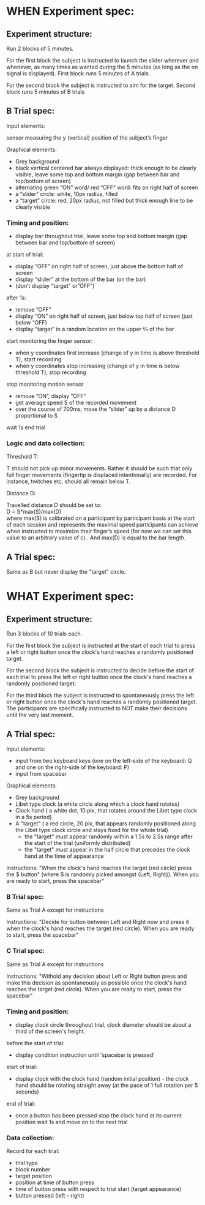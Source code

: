 # WHEN Experiment spec:
## Experiment structure:
Run 2 blocks of 5 minutes. 

For the first block the subject is instructed to launch the slider wherever and whenever, as many times as wanted during the 5 minutes (as long as the on signal is displayed). First block runs 5 minutes of A trials.

For the second block the subject is instructed to aim for the target. Second block runs 5 minutes of B trials


## B Trial spec:
Input elements:

sensor measuring the y (vertical) position of the subject’s finger

Graphical elements:
- Grey background
- black vertical centered bar always displayed: thick enough to be clearly visible, leave some top and bottom  margin (gap between bar and top/bottom of screen)
- alternating green “ON” word/ red “OFF” word: fits on right half of screen
- a “slider” circle: white, 10px radius, filled
- a “target” circle: red, 20px radius, not filled but thick enough line to be clearly visible

### Timing and position:
- display bar throughout trial, leave some top and bottom margin (gap between bar and top/bottom of screen)


at start of trial: 
- display “OFF”  on right half of screen, just above the bottom half of screen
- display “slider” at the bottom of the bar (on the bar)
- (don’t display ”target” or”OFF”)


after 1s:
- remove “OFF”
- display “ON” on right half of screen, just below top half of screen (just below “OFF)
- display “target” in a random location on the upper ⅔ of the bar


start monitoring the finger sensor:
- when y coordinates first increase (change of y in time is above threshold T), start recording
- when y coordinates stop increasing (change of y in time is below threshold T), stop recording


stop monitoring motion sensor
- remove “ON”, display “OFF”
- get average speed S of the recorded movement
- over the course of 700ms, move the “slider” up by a distance D proportional to S


wait 1s
end trial

### Logic and data collection:
Threshold T:

T should not pick up minor movements. Rather it should be such that only full finger movements (fingertip is displaced intentionally) are recorded. For instance, twitches etc. should all remain below T.

Distance D:

Travelled distance D should be set to:<br>
D = S\*max(S)/max(D)<br>
where max(S) is calibrated on a participant by participant basis at the start of each session and represents the maximal speed participants can achieve when instructed to maximize their finger’s speed (for now we can set this value to an arbitrary value of c) . And max(D) is equal to the bar length.

## A Trial spec:
Same as B but never display the "target" circle.


# WHAT Experiment spec:
## Experiment structure:
Run 3 blocks of 10 trials each. 

For the first block the subject is instructed at the start of each trial to press a left or right button once the clock's hand reaches a randomly positioned target.

For the second block the subject is instructed to decide before the start of each trial to press the left or right button once the clock's hand reaches a randomly positioned target.

For the third block the subject is instructed to spontaneously press the left or right button once the clock's hand reaches a randomly positioned target. The participants are specifically instructed to NOT make their decisions until the very last moment. 

## A Trial spec:
Input elements:
- input from two keyboard keys (one on the left-side of the keyboard: Q and one on the right-side of the keyboard: P)
- input from spacebar

Graphical elements:
- Grey background
- Libet type clock (a white circle along which a clock hand rotates)
- Clock hand ( a white dot, 10 pix, that rotates around the Libet type clock in a 5s period)
- A "target" ( a red circle, 20 pix, that appears randomly positioned along the Libet type clock circle and stays fixed for the whole trial)
	- the "target" must appear randomly within a 1.5s to 2.5s range after the start of the trial (uniformly distributed)
	- the "target" must appear in the half circle that precedes the clock hand at the time of appearance

Instructions: "When the clock's hand reaches the target (red circle) press the $ button" (where $ is randomly picked amongst {Left, Right}). When you are ready to start, press the spacebar"

### B Trial spec:

Same as Trial A except for instructions

Instructions: "Decide for button between Left and Right now and press it when the clock's hand reaches the target (red circle). When you are ready to start, press the spacebar" 

### C Trial spec:

Same as Trial A except for instructions

Instructions: "Withold any decision about Left or Right button press and make this decision as spontaneously as possible once the clock's hand reaches the target (red circle). When you are ready to start, press the spacebar"

### Timing and position:
- display clock circle throughout trial, clock diameter should be about a third of the screen's height.


before the start of trial:
- display condition instruction until 'spacebar is pressed'
 
start of trial:
- display clock with the clock hand (random initial position) - the clock hand should be rotating straight away (at the pace of 1 full rotation per 5 seconds)

end of trial:
- once a button has been pressed stop the clock hand at its current position wait 1s and move on to the next trial

### Data collection:

Record for each trial:
- trial type
- block number
- target position
- position at time of button press
- time of button press with respect to trial start (target appearance)
- button pressed (left - right)
